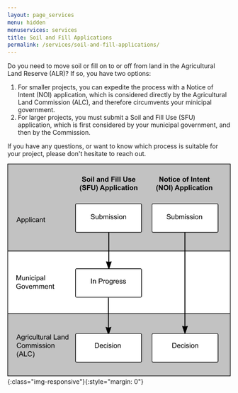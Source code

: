 ```yaml
---
layout: page_services
menu: hidden
menuservices: services
title: Soil and Fill Applications
permalink: /services/soil-and-fill-applications/
---
```


Do you need to move soil or fill on to or off from land in the Agricultural Land Reserve (ALR)? If so, you have two options:

1. For smaller projects, you can expedite the process with a Notice of Intent (NOI) application, which is considered directly by the Agricultural Land Commission (ALC), and therefore circumvents your minicipal government. 
2. For larger projects, you must submit a Soil and Fill Use (SFU) application, which is first considered by your municipal government, and then by the Commission.

If you have any questions, or want to know which process is suitable for your project, please don't hesitate to reach out.

![Soil Fill Use vs Notice of Intent Applications](/assets/sfu_vs_noi.png){:class="img-responsive"}{:style="margin: 0"}

